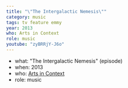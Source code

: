 ```yaml
---
title: "\"The Intergalactic Nemesis\""
category: music
tags: tv feature emmy
year: 2013
who: Arts in Context
role: music
youtube: "zyBRRjY-J6o"
---
```

* what: "The Intergalactic Nemesis" (episode)
* when: 2013
* who: [Arts in Context](https://klru.org/artsincontext/)
* role: music
